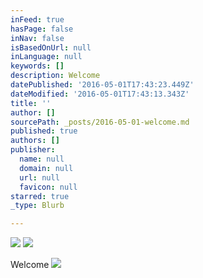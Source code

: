 ```yaml
---
inFeed: true
hasPage: false
inNav: false
isBasedOnUrl: null
inLanguage: null
keywords: []
description: Welcome
datePublished: '2016-05-01T17:43:23.449Z'
dateModified: '2016-05-01T17:43:13.343Z'
title: ''
author: []
sourcePath: _posts/2016-05-01-welcome.md
published: true
authors: []
publisher:
  name: null
  domain: null
  url: null
  favicon: null
starred: true
_type: Blurb

---
```

![](https://the-grid-user-content.s3-us-west-2.amazonaws.com/da638c03-2a6e-47fe-aa03-eb0d1b6b55bd.jpg)
![](https://the-grid-user-content.s3-us-west-2.amazonaws.com/fd360d7b-a8af-406d-83b7-21560cb95044.jpg)

Welcome
![](https://the-grid-user-content.s3-us-west-2.amazonaws.com/cd56229d-50c7-4a89-a3be-97acb7a132c6.jpg)